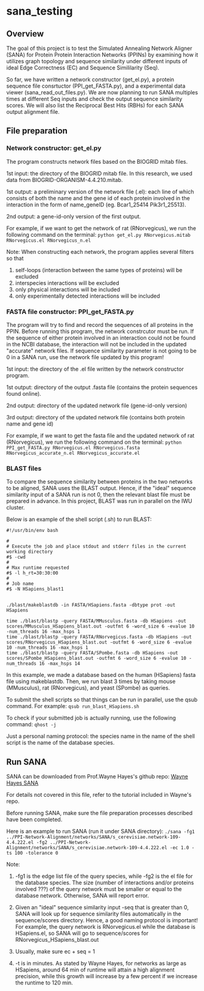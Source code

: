 # sana_testing

## Overview
The goal of this project is to test the Simulated Annealing Network Aligner (SANA) for Protein Protein Interaction Networks (PPINs) by examining how it utilizes graph topology and sequence similarity under different inputs of ideal Edge Correctness (EC) and Sequence Simililarity (Seq). 

So far, we have written a network constructor (get_el.py), a protein sequence file consrtuctor (PPI_get_FASTA.py), and a experimental data viewer (sana_read_out_files.py). We are now planning to run SANA multiples times at different Seq inputs and check the output sequence similarity scores. We will also list the Reciprocal Best Hits (RBHs) for each SANA output alignment file.

## File preparation
### Network constructor: get_el.py
The program constructs network files based on the BIOGRID mitab files.

1st input: the directory of the BIOGRID mitab file. In this research, we used data from BIOGRID-ORGANISM-4.4.210.mitab. 

1st output: a preliminary version of the network file (.el): each line of which consists of both the name and the gene id of each protein involved in the interaction in the form of name_geneID (eg. Bcar1_25414	Pik3r1_25513). 

2nd output: a gene-id-only version of the first output. 

For example, if we want to get the network of rat (RNorvegicus), we run the following command on the terminal:
`python get_el.py RNorvegicus.mitab RNorvegicus.el RNorvegicus_n.el`

Note:
When constructing each network, the program applies several filters so that 
1. self-loops (interaction between the same types of proteins) will be excluded
2. interspecies interactions will be excluded
3. only physical interactions will be included
4. only experimentally detected interactions will be included



### FASTA file constructor: PPI_get_FASTA.py
The program will try to find and record the sequences of all proteins in the PPIN. Before running this program, the network constrcutor must be run. If the sequence of either protein involved in an interaction could not be found in the NCBI database, the interaction will not be included in the updated "accurate" network files. If sequence similarity parameter is not going to be 0 in a SANA run, use the network file updated by this program!

1st input: the directory of the .el file written by the network constructor program.

1st output: directory of the output .fasta file (contains the protein sequences found online).

2nd output: directory of the updated network file (gene-id-only version)

3rd output: directory of the updated network file (contains both protein name and gene id)

For example, if we want to get the fasta file and the updated network of rat (RNorvegicus), we run the following command on the terminal:
`python PPI_get_FASTA.py RNorvegicus.el RNorvegicus.fasta RNorvegicus_accurate_n.el RNorvegicus_accurate.el`

### BLAST files
To compare the sequence similarity between proteins in the two networks to be aligned, SANA uses the BLAST output. Hence, if the "ideal" sequence similarity input of a SANA run is not 0, then the relevant blast file must be prepared in advance. In this project, BLAST was run in parallel on the IWU cluster.

Below is an example of the shell script (.sh) to run BLAST:

```
#!/usr/bin/env bash

#
# Execute the job and place stdout and stderr files in the current working directory
#$ -cwd
#
# Max runtime requested
#$ -l h_rt=30:30:00
#
# Job name
#$ -N HSapiens_blast1


./blast/makeblastdb -in FASTA/HSapiens.fasta -dbtype prot -out HSapiens

time ./blast/blastp -query FASTA/MMusculus.fasta -db HSapiens -out scores/MMusculus_HSapiens_blast.out -outfmt 6 -word_size 6 -evalue 10 -num_threads 16 -max_hsps 1
time ./blast/blastp -query FASTA/RNorvegicus.fasta -db HSapiens -out scores/RNorvegicus_HSapiens_blast.out -outfmt 6 -word_size 6 -evalue 10 -num_threads 16 -max_hsps 1
time ./blast/blastp -query FASTA/SPombe.fasta -db HSapiens -out scores/SPombe_HSapiens_blast.out -outfmt 6 -word_size 6 -evalue 10 -num_threads 16 -max_hsps 14
```

In this example, we made a database based on the human (HSapiens) fasta file using makeblastdb. Then, we run blast 3 times by taking mouse (MMusculus), rat (RNorvegicus), and yeast (SPombe) as queries. 

To submit the shell scripts so that things can be run in parallel, use the qsub command. For example:
`qsub run_blast_HSapiens.sh`

To check if your submitted job is actually running, use the following command:
`qhost -j`

Just a personal naming protocol: the species name in the name of the shell script is the name of the database species.

## Run SANA
SANA can be downloaded from Prof.Wayne Hayes's github repo: [Wayne Hayes SANA](https://github.com/waynebhayes/SANA)

For details not covered in this file, refer to the tutorial included in Wayne's repo.

Before running SANA, make sure the file preparation processes described have been completed.

Here is an example to run SANA (run it under SANA directory):
`./sana -fg1 ../PPI-Network-Alignment/networks/SANA/s_cerevisiae.network-109-4.4.222.el -fg2 ../PPI-Network-Alignment/networks/SANA/s_cerevisiae.network-109-4.4.222.el -ec 1.0 -ts 100 -tolerance 0
`

Note:

1. -fg1 is the edge list file of the query species, while -fg2 is the el file for the database species. The size (number of interactions and/or proteins involved ???) of the query network must be smaller or equal to the database network. Otherwise, SANA will report error.

2. Given an "ideal" sequence similarity input -seq that is greater than 0, SANA will look up for sequence similarity files automatically in the sequence/scores directory. Hence, a good naming protocol is important! For example, the query network is RNorvegicus.el while the database is HSapiens.el, so SANA will go to sequence/scores for RNorvegicus_HSapiens_blast.out

3. Usually, make sure ec + seq = 1

4. -t is in minutes. As stated by Wayne Hayes, for networks as large as HSapiens,  around 64 min of runtime will attain a high alignment precision, while this growth will increase by a few percent if we increase the runtime to 120 min. 

